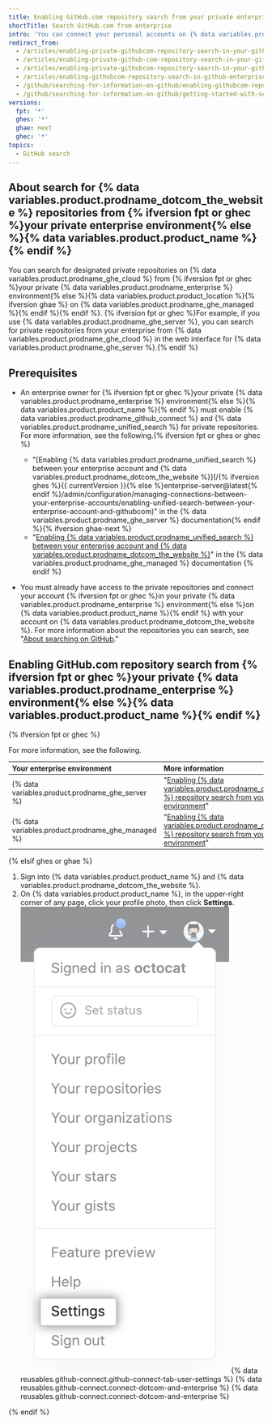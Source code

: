 ```yaml
---
title: Enabling GitHub.com repository search from your private enterprise environment
shortTitle: Search GitHub.com from enterprise
intro: 'You can connect your personal accounts on {% data variables.product.prodname_dotcom_the_website %} and your private {% data variables.product.prodname_enterprise %} environment to search for content in certain {% data variables.product.prodname_dotcom_the_website %} repositories{% ifversion fpt or ghec %} from your private environment{% else %} from {% data variables.product.product_name %}{% endif %}.'
redirect_from:
  - /articles/enabling-private-githubcom-repository-search-in-your-github-enterprise-account/
  - /articles/enabling-private-github-com-repository-search-in-your-github-enterprise-server-account/
  - /articles/enabling-private-githubcom-repository-search-in-your-github-enterprise-server-account/
  - /articles/enabling-githubcom-repository-search-in-github-enterprise-server
  - /github/searching-for-information-on-github/enabling-githubcom-repository-search-in-github-enterprise-server
  - /github/searching-for-information-on-github/getting-started-with-searching-on-github/enabling-githubcom-repository-search-in-github-enterprise-server
versions:
  fpt: '*'
  ghes: '*'
  ghae: next
  ghec: '*'
topics:
  - GitHub search
---
```


## About search for {% data variables.product.prodname_dotcom_the_website %} repositories from {% ifversion fpt or ghec %}your private enterprise environment{% else %}{% data variables.product.product_name %}{% endif %}

You can search for designated private repositories on {% data variables.product.prodname_ghe_cloud %} from {% ifversion fpt or ghec %}your private {% data variables.product.prodname_enterprise %} environment{% else %}{% data variables.product.product_location %}{% ifversion ghae %} on {% data variables.product.prodname_ghe_managed %}{% endif %}{% endif %}. {% ifversion fpt or ghec %}For example, if you use {% data variables.product.prodname_ghe_server %}, you can search for private repositories from your enterprise from {% data variables.product.prodname_ghe_cloud %} in the web interface for {% data variables.product.prodname_ghe_server %}.{% endif %}

## Prerequisites

- An enterprise owner for {% ifversion fpt or ghec %}your private {% data variables.product.prodname_enterprise %} environment{% else %}{% data variables.product.product_name %}{% endif %} must enable {% data variables.product.prodname_github_connect %} and {% data variables.product.prodname_unified_search %} for private repositories. For more information, see the following.{% ifversion fpt or ghes or ghec %}
  - "[Enabling {% data variables.product.prodname_unified_search %} between your enterprise account and {% data variables.product.prodname_dotcom_the_website %}](/{% ifversion ghes %}{{ currentVersion }}{% else %}enterprise-server@latest{% endif %}/admin/configuration/managing-connections-between-your-enterprise-accounts/enabling-unified-search-between-your-enterprise-account-and-githubcom)" in the {% data variables.product.prodname_ghe_server %} documentation{% endif %}{% ifversion ghae-next %}<!-- Add fpt and ghae version when toggling feature flag -->
  - "[Enabling {% data variables.product.prodname_unified_search %} between your enterprise account and {% data variables.product.prodname_dotcom_the_website %}](/github-ae@latest/admin/configuration/managing-connections-between-your-enterprise-accounts/enabling-unified-search-between-your-enterprise-account-and-githubcom)" in the {% data variables.product.prodname_ghe_managed %} documentation
{% endif %}

- You must already have access to the private repositories and connect your account {% ifversion fpt or ghec %}in your private {% data variables.product.prodname_enterprise %} environment{% else %}on {% data variables.product.product_name %}{% endif %} with your account on {% data variables.product.prodname_dotcom_the_website %}. For more information about the repositories you can search, see "[About searching on GitHub](/github/searching-for-information-on-github/getting-started-with-searching-on-github/about-searching-on-github#searching-repositories-on-githubcom-from-your-private-enterprise-environment)."

## Enabling GitHub.com repository search from {% ifversion fpt or ghec %}your private {% data variables.product.prodname_enterprise %} environment{% else %}{% data variables.product.product_name %}{% endif %}

{% ifversion fpt or ghec %}

For more information, see the following.

| Your enterprise environment | More information |
| :- | :- |
| {% data variables.product.prodname_ghe_server %} | "[Enabling {% data variables.product.prodname_dotcom_the_website %} repository search from your private enterprise environment](/enterprise-server@latest/search-github/getting-started-with-searching-on-github/enabling-githubcom-repository-search-from-your-private-enterprise-environment#enabling-githubcom-repository-search-from-github-enterprise-server)" |{% ifversion ghae-next %}<!-- Condition is within an fpt block; remove condition entirely when toggling feature flag -->
| {% data variables.product.prodname_ghe_managed %} | "[Enabling {% data variables.product.prodname_dotcom_the_website %} repository search from your private enterprise environment](/github-ae@latest//search-github/getting-started-with-searching-on-github/enabling-githubcom-repository-search-from-your-private-enterprise-environment#enabling-githubcom-repository-search-from-github-ae)" |{% endif %}

{% elsif ghes or ghae %}

1. Sign into {% data variables.product.product_name %} and {% data variables.product.prodname_dotcom_the_website %}.
1. On {% data variables.product.product_name %}, in the upper-right corner of any page, click your profile photo, then click **Settings**.
![Settings icon in the user bar](/assets/images/help/settings/userbar-account-settings.png)
{% data reusables.github-connect.github-connect-tab-user-settings %}
{% data reusables.github-connect.connect-dotcom-and-enterprise %}
{% data reusables.github-connect.connect-dotcom-and-enterprise %}

{% endif %}
